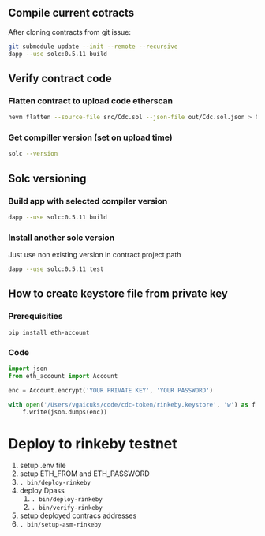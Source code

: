 ## Compile current cotracts

After cloning contracts from git issue:

``` bash
git submodule update --init --remote --recursive
dapp --use solc:0.5.11 build
```

## Verify contract code

### Flatten contract to upload code etherscan

```bash
hevm flatten --source-file src/Cdc.sol --json-file out/Cdc.sol.json > Cdc-flatt.sol
```

### Get compiller version (set on upload time)

```bash
solc --version
```

## Solc versioning

### Build app with selected compiler version

```bash
dapp --use solc:0.5.11 build
```

### Install another solc version

Just use non existing version in contract project path

```bash
dapp --use solc:0.5.11 test
```

## How to create keystore file from private key

### Prerequisities

`pip install eth-account`

### Code

```python
import json
from eth_account import Account

enc = Account.encrypt('YOUR PRIVATE KEY', 'YOUR PASSWORD')

with open('/Users/vgaicuks/code/cdc-token/rinkeby.keystore', 'w') as f:
    f.write(json.dumps(enc))

```

# Deploy to rinkeby testnet

1. setup .env file
2. setup ETH_FROM and ETH_PASSWORD
3. ``. bin/deploy-rinkeby``
4. deploy Dpass
    1. ``. bin/deploy-rinkeby``
    2. ``. bin/verify-rinkeby``
5. setup deployed contracs addresses
6. ``. bin/setup-asm-rinkeby``
